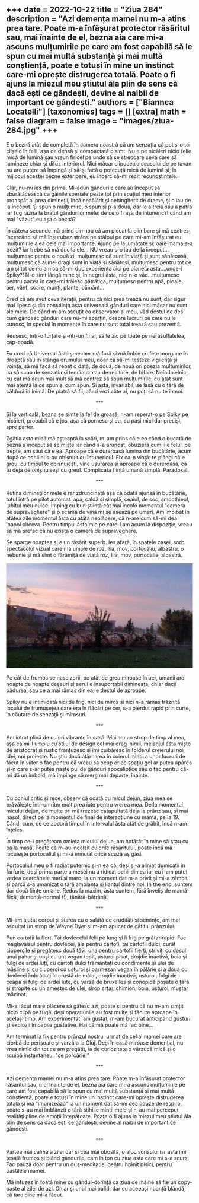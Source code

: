 
+++
date = 2022-10-22
title = "Ziua 284"
description = "Azi demența mamei nu m-a atins prea tare. Poate m-a înfășurat protector răsăritul sau, mai înainte de el, bezna aia care mi-a ascuns mulțumirile pe care am fost capabilă să le spun cu mai multă substanță și mai multă conștiență, poate e totuși în mine un instinct care-mi oprește distrugerea totală. Poate o fi ajuns la miezul meu știutul ăla plin de sens că dacă ești ce gândești, devine al naibii de important ce gândești."
authors = ["Biannca Locatelli"]
[taxonomies]
tags = []
[extra]
math = false
diagram = false
image = "images/ziua-284.jpg"
+++
---

E o beznă atât de completă în camera noastră că am senzația că pot s-o tai clișeic în felii, așa de densă și compactată o simt. Nu e pe nicăieri nicio felie mică de lumină sau vreun firicel pe unde să se strecoare ceva care să lumineze chiar și difuz interiorul. Nici măcar clipoceala ceasului de pe tavan nu are putere să împingă și să-și facă o potecuță mică de lumină și, în mijlocul acestei bezne exterioare, eu încerc să-mi recit recunoștințele.

Clar, nu-mi ies din prima. Mi-adun gândurile care au început să zburătăcească ca găinile speriate peste tot prin spațiul meu interior proaspăt al prea dimineții, încă necălărit și nehingherit de drame, și o iau de la început. Și spun o mulțumire, o spun și p-a doua, dar la a treia sau a patra iar fug razna la brațul gândurilor mele: de ce o fi așa de întuneric?! când am mai "văzut" eu așa o beznă?

În câteva secunde mă prind din nou că am plecat la plimbare și mă centrez, încercând să mă înșurubez strâns pe stâlpul pe care mi-am înfășurat eu mulțumirile alea cele mai importante. Ajung pe la jumătate și: oare mama s-a trezit? iar trebe să mă duc la ele… NU vreau s-o iau de la început… mulțumesc pentru o nouă zi, mulțumesc că sunt în viață și sunt sănătoasă, mulțumesc că ai mei dragi sunt în viață și sănătoși, mulțumesc pentru tot ce am și tot ce nu am ca să-mi duc experiența aici pe planeta asta….unde-i Spiky?! N-o simt lângă mine și, în negrul ăsta, nici n-o văd…mulțumesc pentru pacea în care-mi trăiesc pătrățica, mulțumesc pentru apă, ploaie, aer, vânt, soare, munți, plante, pământ…

Cred că am avut ceva iterații, pentru că nici prea trează nu sunt, dar sigur mai lipesc și din conștiința asta universală gânduri care nici măcar nu sunt ale mele. De când m-am ascuțit ca observator al meu, văd destul de des cum gândesc gânduri care nu-mi aparțin, despre lucruri pe care nu le cunosc, în special în momente în care nu sunt total trează sau prezentă.

Reușesc, într-o forțare și-ntr-un final, să le zic pe toate pe nerăsuflatelea, cap-coadă.

Eu cred că Universul ăsta șmecher mă fură și mă îmbie cu fete morgane în dreapta sau în stânga drumului meu, doar ca să-mi testeze vigilența și voința, să mă facă să repet o dată, de două, de nouă ori poezia mulțumirilor, ca să scap de senzația și tendința asta de recitare, de bifare. Neîndoielnic, cu cât mă adun mai mult să mă centrez să spun mulțumirile, cu atât sunt mai atentă la ce spun și cum spun. Și asta, invariabil, se lasă cu o țâră de căldură în inimă. De piatră să fii, când vezi câte ai, nu poți să nu te înmoi.

<p style="text-align: center;">***</p>

Și la verticală, bezna se simte la fel de groasă, n-am reperat-o pe Spiky pe nicăieri, probabil că e jos, așa că pornesc și eu, cu pași mici dar preciși, spre parter.

Zgâtia asta mică mă așteaptă la scări, m-am prins că e ea când o bucată de beznă a început să se miște iar când s-a aruncat, obuzieră cum îi e felul, pe trepte, am știut că e ea. Aproape că e dureroasă lumina din bucătărie, acum după ce ochii ni s-au obișnuit cu întunericul. Fix ca-n viață: te plângi că e greu, cu timpul te obișnuiești, vine ușurarea și aproape că e dureroasă, că tu deja de obișnuiseși cu greul. Complicata ființă umană simplă. Paradoxal.

<p style="text-align: center;">***</p>

Rutina dimineților mele e rar zdruncinată așa că odată ajunsă în bucătărie, totul intră pe pilot automat: apa, caldă și simplă, ceaiul, de soc, smoothieul, iubitul meu dulce. Împing cu bun știință cât mai încolo momentul "camera de supraveghere" și o scamă de vină mi se așează pe umeri. Am îmbibat în atâtea zile momentul ăsta cu atâta neplăcere, că n-are cum să-mi dea înapoi altceva. Pentru timpul ăsta mic pe care-l am acum la dispoziție, vreau să mă prefac că nu există o cameră de supraveghere.

Se sparge noaptea și e un răsărit superb. Ies afară, în spatele casei, sorb spectacolul vizual care mă umple de roz, lila, mov, portocaliu, albastru, o nebunie și mă simt o fărâmiță de viață roz, lila, mov, portocalie, albastră.

<div class="flex justify-center">
  <img src="images/rasarit-22-oct-1024x576.jpeg" />
</div>

Pe cât de frumos se nasc zorii, pe atât de greu miroase în aer, umanii ard noapte de noapte deșeuri și aerul e insuportabil dimineața, chiar dacă pădurea, sau ce a mai rămas din ea, e destul de aproape.

Spiky nu e intimidată nici de frig, nici de miros și nici n-a rămas trăznită locului de frumusețea care era în flăcări pe cer, s-a pierdut rapid prin curte, în căutare de senzații și mirosuri.

<p style="text-align: center;">***</p>

Am intrat plină de culori vibrante în casă. Mai am un strop de timp al meu, așa că mi-l umplu cu stilul de design cel mai drag inimii, melanjul ăsta mișto de aristocrat și rustic franțuzesc și îmi cuibăresc în folderul creierului noi idei, noi proiecte. Nu știu dacă atârnarea în cuierul minții a unor lucruri de făcut în viitor o fac pentru că vreau să ocup orice spațiu gol ar putea apărea și-n care s-ar putea naște pui de gânduri apocaliptice sau o fac pentru că-mi dă un imbold, mă împinge să merg mai departe, înainte.

<p style="text-align: center;">***</p>

Cu ochiul critic și rece, observ că odată cu micul dejun, ziua mea se prăvălește într-un ritm mult prea iute pentru vrerea mea. De la momentul micului dejun, de multe ori mă trezesc catapultată deja la prânz sau, și mai nasol, direct pe la momentul de final de interacțiune cu mama, pe la 19. Când, cum, de ce zboară timpul în intervalul ăsta atât de grăbit, încă n-am înțeles.

În timp ce-i pregăteam omleta micului dejun, am hotărât în mine să stau cu ea la masă. Poate că m-au încălzit culorile răsăritului, poate încă mă locuiește portocaliul și mi-a înmuiat orice scuză aș găsi.

Portocaliul meu o fi radiat puternic și-n ea că, deși și-a aliniat dumicații în farfurie, deși prima parte a mesei nu a ridicat ochii din ea iar eu i-am putut vedea cearcănele mari și maro, la un moment dat m-a privit și mi-a zâmbit și parcă s-a umanizat o țâră ambianța și liantul dintre noi. In the end, suntem dar două ființe umane. Redus la maxim, asta suntem, fără înveliș de mamă-fiică, demență-normal (!), tânără-bătrână.

<p style="text-align: center;">***</p>

Mi-am ajutat corpul și starea cu o salată de crudități și semințe, am mai ascultat un strop de Wayne Dyer și m-am apucat de gătitul prânzului.

Pun cartofii la fiert. Tai dovlecelul felii pe lung și îi frig pe grătar rapid. Fac maglavaisul pentru dovlecei, ăla pentru cartofi, tai cartofii dulci, curăț ciupercile și pregătesc două tăvi: una pentru cartofii fierți, striviți cu dosul unui pahar și unși cu unt vegan topit, usturoi pisat, drojdie inactivă, boia și fulgi de ardei iuți, cu cartofi dulci frământați cu condimente și ulei de măsline și cu ciuperci cu usturoi și parmezan vegan în pălărie și a doua cu dovlecei îmbrăcați în crustă de mălai, drojdie inactivă, usturoi, fulgi de ceapă și fulgi de ardei iute, cu varză de bruxelles și conopidă poșate o țâră și stropite cu un amestec de ulei, sirop arțar, chimion, boia, usturoi, muștar măcinat.

Mi-a făcut mare plăcere să gătesc azi, poate și pentru că nu m-am simțit nicio clipă pe fugă, deși operațiunile au fost multe și făcute aproape în același timp. Am experimentat, am gustat, m-am bucurat anticipând gusturi și explozii în papile gustative. Hai că mă poate mă fac bine…

Am terminat la fix pentru prânzul nostru, urmat de cel al mamei care are ciorbă de perișoare și varză a la Cluj. Deși în casă miroase demențial, nu vrea nimic din tot ce am pregătit, ia de curiozitate o vărzucă mică și o scuipă instantaneu: "ce porcărie!"

<p style="text-align: center;">***</p>

Azi demența mamei nu m-a atins prea tare. Poate m-a înfășurat protector răsăritul sau, mai înainte de el, bezna aia care mi-a ascuns mulțumirile pe care am fost capabilă să le spun cu mai multă substanță și mai multă conștiență, poate e totuși în mine un instinct care-mi oprește distrugerea totală și mă "imunizează" la un moment dat să-mi dea pauze de respiro, poate s-au mai îmblânzit o țâră stihiile minții mele și n-au mai perceput realități pline de emoții înțepătoare. Poate o fi ajuns la miezul meu știutul ăla plin de sens că dacă ești ce gândești, devine al naibii de important ce gândești.

<p style="text-align: center;">***</p>

Partea mai calmă a zilei dar și cea mai obosită, o aloc scrisului iar asta îmi țesală frumos și blând gândurile, cam în ton cu ziua asta care mi s-a scurs. Fac pauză doar pentru un duș-meditație, pentru hrănit pisici, pentru pastilele mamei.

Mă infuzez în toată mine cu gândul-dorință ca ziua de mâine să fie un copy-paste al zilei de azi. Chiar și unul mai palid, dar cu aceeași nuanță blândă, că tare bine mi-a făcut.
